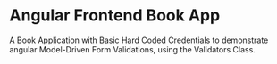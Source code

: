 # Angular Frontend Book App
A Book Application with Basic Hard Coded Credentials to demonstrate angular Model-Driven Form Validations, using the Validators Class.
